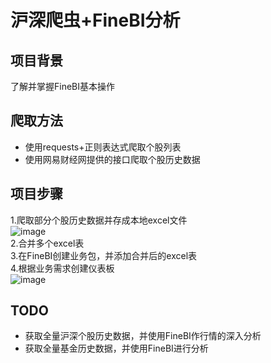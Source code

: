 # 沪深爬虫+FineBI分析
## 项目背景
了解并掌握FineBI基本操作

## 爬取方法
- 使用requests+正则表达式爬取个股列表
- 使用网易财经网提供的接口爬取个股历史数据

## 项目步骤
1.爬取部分个股历史数据并存成本地excel文件   
![image](https://github.com/huangym1/Stock_Spider_BI/blob/master/images/stock.png)  
2.合并多个excel表  
3.在FineBI创建业务包，并添加合并后的excel表  
4.根据业务需求创建仪表板   
![image](https://github.com/huangym1/Stock_Spider_BI/blob/master/images/FineBI.png)

## TODO
- 获取全量沪深个股历史数据，并使用FineBI作行情的深入分析
- 获取全量基金历史数据，并使用FineBI进行分析
